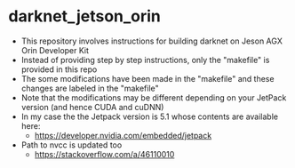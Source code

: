 # darknet_jetson_orin
- This repository involves instructions for building darknet on Jeson AGX Orin Developer Kit
- Instead of providing step by step instructions, only the "makefile" is provided in this repo
- The some modifications have been made in the "makefile" and these changes are labeled in the "makefile"
- Note that the modifications may be different depending on your JetPack version (and hence CUDA and cuDNN) 
- In my case the the Jetpack version is 5.1 whose contents are available here:
  - https://developer.nvidia.com/embedded/jetpack
- Path to nvcc is updated too
  - https://stackoverflow.com/a/46110010
